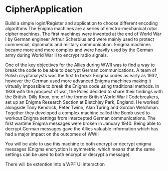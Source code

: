 # CipherApplication
Build a simple login/Register and application to choose different encoding algorithms
The Enigma machines are a series of electro-mechanical rotor cipher machines. The first machines were invented at the end of World War I by German engineer Arthur Scherbius and were mainly used to protect commercial, diplomatic and military communication. Enigma machines became more and more complex and were heavily used by the German army during World War II to encrypt radio signals.

One of the key objectives for the Allies during WWII was to find a way to break the code to be able to decrypt German communications. A team of Polish cryptanalysts was the first to break Enigma codes as early as 1932, however the German used more advanced Enigma machines making it virtually impossible to break the Enigma code using traditional methods. In 1939 with the prospect of war, the Poles decided to share their findings with the British. Dilly Knox, one of the former British World War I Codebreakers, set up an Enigma Research Section at Bletchley Park, England. He worked alongside Tony Kendrick, Peter Twinn, Alan Turing and Gordon Welchman. Together they developed a complex machine called the Bomb used to workout Enigma settings from intercepted German communications. The first wartime Enigma messages were broken in January 1940. Being able to decrypt German messages gave the Allies valuable information which has had a major impact on the outcomes of WWII

You will be able to use this machine to both encrypt or decrypt enigma messages (Enigma encryption is symmetric, which means that the same settings can be used to both encrypt or decrypt a message).

There will be extention into a WPF UI interaction
